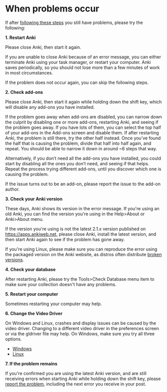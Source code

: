 # When problems occur

If after [following these steps](./getting-help.md#asking-good-questions) you still have problems, please try the following:

**1. Restart Anki**

Please close Anki, then start it again.

If you are unable to close Anki because of an error message, you can either terminate Anki using your task manager, or restart your computer. Anki saves periodically, so you should not lose more than a few minutes of work in most circumstances.

If the problem does not occur again, you can skip the following steps.

**2. Check add-ons**

Please close Anki, then start it again while holding down the shift key, which will disable any add-ons you have installed.

If the problem goes away when add-ons are disabled, you can narrow down the culprit by disabling one or more add-ons, restarting Anki, and seeing if the problem goes away. If you have lots of them, you can select the top half of your add-ons in the Add-ons screen and disable them. If after restarting Anki, the problem is still there, try the other half instead. Once you’ve found the half that is causing the problem, divide that half into half again, and repeat. You should be able to narrow it down in around ~6 steps that way. 

Alternatively, if you don’t need all the add-ons you have installed, you could start by disabling all the ones you don’t need, and seeing if that helps. Repeat the process trying different add-ons, until you discover which one is causing the problem.

If the issue turns out to be an add-on, please report the issue to the add-on author.

**3. Check your Anki version**

These days, Anki shows its version in the error message. If you're using an old Anki, you can find the version you're using in the Help>About or Anki>About menu.

If the version you're using is not the latest 2.1.x version published on <https://apps.ankiweb.net>, please close Anki, install the latest version, and then start Anki again to see if the problem has gone away.

If you're using Linux, please make sure you can reproduce the error using the packaged version on the Anki website, as distros often distribute [broken versions](https://anki.tenderapp.com/kb/anki-ecosystem/third-party-linux-packages-and-source-builds-are-not-supported).

**4. Check your database**

After restarting Anki, please try the Tools>Check Database menu item to make sure your collection doesn't have any problems.

**5. Restart your computer**

Sometimes restarting your computer may help.

**6. Change the Video Driver**

On Windows and Linux, crashes and display issues can be caused by the video
driver. Changing to a different video driver in the preferences screen or via
the gldriver file may help. On Windows, make sure you try all three options.

- [Windows](https://docs.ankiweb.net/platform/windows/display-issues.html)
- [Linux](https://docs.ankiweb.net/platform/linux/display-issues.html)


**7. If the problem remains**

If you're confirmed you are using the latest Anki version, and are still receiving errors when starting Anki while holding down the shift key, please [report the problem](./getting-help.md), including the next error you receive in your post.
